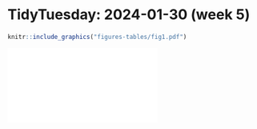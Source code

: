 
# TidyTuesday: 2024-01-30 (week 5)

``` r
knitr::include_graphics("figures-tables/fig1.pdf") 
```

![](figures-tables/fig1.pdf)<!-- -->
